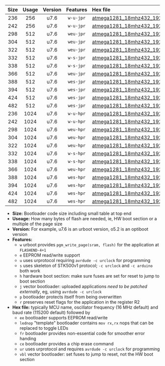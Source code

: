 |Size|Usage|Version|Features|Hex file|
|:-:|:-:|:-:|:-:|:--|
|236|256|u7.6|`w-u-jpr`|[atmega1281_18mhz432_19200bps_ur_vbl.hex](https://raw.githubusercontent.com/stefanrueger/urboot/main/bootloaders/atmega1281/fcpu_18mhz432/19200_bps/atmega1281_18mhz432_19200bps_ur_vbl.hex)|
|242|256|u7.6|`w-u-jpr`|[atmega1281_18mhz432_19200bps_lednop_ur_vbl.hex](https://raw.githubusercontent.com/stefanrueger/urboot/main/bootloaders/atmega1281/fcpu_18mhz432/19200_bps/atmega1281_18mhz432_19200bps_lednop_ur_vbl.hex)|
|298|512|u7.6|`weu-jpr`|[atmega1281_18mhz432_19200bps_ee_ur_vbl.hex](https://raw.githubusercontent.com/stefanrueger/urboot/main/bootloaders/atmega1281/fcpu_18mhz432/19200_bps/atmega1281_18mhz432_19200bps_ee_ur_vbl.hex)|
|304|512|u7.6|`weu-jpr`|[atmega1281_18mhz432_19200bps_ee_lednop_ur_vbl.hex](https://raw.githubusercontent.com/stefanrueger/urboot/main/bootloaders/atmega1281/fcpu_18mhz432/19200_bps/atmega1281_18mhz432_19200bps_ee_lednop_ur_vbl.hex)|
|322|512|u7.6|`weu-jpr`|[atmega1281_18mhz432_19200bps_ee_lednop_fr_ur_vbl.hex](https://raw.githubusercontent.com/stefanrueger/urboot/main/bootloaders/atmega1281/fcpu_18mhz432/19200_bps/atmega1281_18mhz432_19200bps_ee_lednop_fr_ur_vbl.hex)|
|332|512|u7.6|`w-s-jpr`|[atmega1281_18mhz432_19200bps_vbl.hex](https://raw.githubusercontent.com/stefanrueger/urboot/main/bootloaders/atmega1281/fcpu_18mhz432/19200_bps/atmega1281_18mhz432_19200bps_vbl.hex)|
|338|512|u7.6|`w-s-jpr`|[atmega1281_18mhz432_19200bps_lednop_vbl.hex](https://raw.githubusercontent.com/stefanrueger/urboot/main/bootloaders/atmega1281/fcpu_18mhz432/19200_bps/atmega1281_18mhz432_19200bps_lednop_vbl.hex)|
|366|512|u7.6|`weu-jpr`|[atmega1281_18mhz432_19200bps_ee_lednop_fr_ce_ur_vbl.hex](https://raw.githubusercontent.com/stefanrueger/urboot/main/bootloaders/atmega1281/fcpu_18mhz432/19200_bps/atmega1281_18mhz432_19200bps_ee_lednop_fr_ce_ur_vbl.hex)|
|388|512|u7.6|`wes-jpr`|[atmega1281_18mhz432_19200bps_ee_vbl.hex](https://raw.githubusercontent.com/stefanrueger/urboot/main/bootloaders/atmega1281/fcpu_18mhz432/19200_bps/atmega1281_18mhz432_19200bps_ee_vbl.hex)|
|394|512|u7.6|`wes-jpr`|[atmega1281_18mhz432_19200bps_ee_lednop_vbl.hex](https://raw.githubusercontent.com/stefanrueger/urboot/main/bootloaders/atmega1281/fcpu_18mhz432/19200_bps/atmega1281_18mhz432_19200bps_ee_lednop_vbl.hex)|
|424|512|u7.6|`wes-jpr`|[atmega1281_18mhz432_19200bps_ee_lednop_fr_vbl.hex](https://raw.githubusercontent.com/stefanrueger/urboot/main/bootloaders/atmega1281/fcpu_18mhz432/19200_bps/atmega1281_18mhz432_19200bps_ee_lednop_fr_vbl.hex)|
|482|512|u7.6|`wes-jpr`|[atmega1281_18mhz432_19200bps_ee_lednop_fr_ce_vbl.hex](https://raw.githubusercontent.com/stefanrueger/urboot/main/bootloaders/atmega1281/fcpu_18mhz432/19200_bps/atmega1281_18mhz432_19200bps_ee_lednop_fr_ce_vbl.hex)|
|236|1024|u7.6|`w-u-hpr`|[atmega1281_18mhz432_19200bps_ur.hex](https://raw.githubusercontent.com/stefanrueger/urboot/main/bootloaders/atmega1281/fcpu_18mhz432/19200_bps/atmega1281_18mhz432_19200bps_ur.hex)|
|242|1024|u7.6|`w-u-hpr`|[atmega1281_18mhz432_19200bps_lednop_ur.hex](https://raw.githubusercontent.com/stefanrueger/urboot/main/bootloaders/atmega1281/fcpu_18mhz432/19200_bps/atmega1281_18mhz432_19200bps_lednop_ur.hex)|
|298|1024|u7.6|`weu-hpr`|[atmega1281_18mhz432_19200bps_ee_ur.hex](https://raw.githubusercontent.com/stefanrueger/urboot/main/bootloaders/atmega1281/fcpu_18mhz432/19200_bps/atmega1281_18mhz432_19200bps_ee_ur.hex)|
|304|1024|u7.6|`weu-hpr`|[atmega1281_18mhz432_19200bps_ee_lednop_ur.hex](https://raw.githubusercontent.com/stefanrueger/urboot/main/bootloaders/atmega1281/fcpu_18mhz432/19200_bps/atmega1281_18mhz432_19200bps_ee_lednop_ur.hex)|
|322|1024|u7.6|`weu-hpr`|[atmega1281_18mhz432_19200bps_ee_lednop_fr_ur.hex](https://raw.githubusercontent.com/stefanrueger/urboot/main/bootloaders/atmega1281/fcpu_18mhz432/19200_bps/atmega1281_18mhz432_19200bps_ee_lednop_fr_ur.hex)|
|332|1024|u7.6|`w-s-hpr`|[atmega1281_18mhz432_19200bps.hex](https://raw.githubusercontent.com/stefanrueger/urboot/main/bootloaders/atmega1281/fcpu_18mhz432/19200_bps/atmega1281_18mhz432_19200bps.hex)|
|338|1024|u7.6|`w-s-hpr`|[atmega1281_18mhz432_19200bps_lednop.hex](https://raw.githubusercontent.com/stefanrueger/urboot/main/bootloaders/atmega1281/fcpu_18mhz432/19200_bps/atmega1281_18mhz432_19200bps_lednop.hex)|
|366|1024|u7.6|`weu-hpr`|[atmega1281_18mhz432_19200bps_ee_lednop_fr_ce_ur.hex](https://raw.githubusercontent.com/stefanrueger/urboot/main/bootloaders/atmega1281/fcpu_18mhz432/19200_bps/atmega1281_18mhz432_19200bps_ee_lednop_fr_ce_ur.hex)|
|388|1024|u7.6|`wes-hpr`|[atmega1281_18mhz432_19200bps_ee.hex](https://raw.githubusercontent.com/stefanrueger/urboot/main/bootloaders/atmega1281/fcpu_18mhz432/19200_bps/atmega1281_18mhz432_19200bps_ee.hex)|
|394|1024|u7.6|`wes-hpr`|[atmega1281_18mhz432_19200bps_ee_lednop.hex](https://raw.githubusercontent.com/stefanrueger/urboot/main/bootloaders/atmega1281/fcpu_18mhz432/19200_bps/atmega1281_18mhz432_19200bps_ee_lednop.hex)|
|424|1024|u7.6|`wes-hpr`|[atmega1281_18mhz432_19200bps_ee_lednop_fr.hex](https://raw.githubusercontent.com/stefanrueger/urboot/main/bootloaders/atmega1281/fcpu_18mhz432/19200_bps/atmega1281_18mhz432_19200bps_ee_lednop_fr.hex)|
|482|1024|u7.6|`wes-hpr`|[atmega1281_18mhz432_19200bps_ee_lednop_fr_ce.hex](https://raw.githubusercontent.com/stefanrueger/urboot/main/bootloaders/atmega1281/fcpu_18mhz432/19200_bps/atmega1281_18mhz432_19200bps_ee_lednop_fr_ce.hex)|

- **Size:** Bootloader code size including small table at top end
- **Useage:** How many bytes of flash are needed, ie, HW boot section or a multiple of the page size
- **Version:** For example, u7.6 is an urboot version, o5.2 is an optiboot version
- **Features:**
  + `w` urboot provides `pgm_write_page(sram, flash)` for the application at `FLASHEND-4+1`
  + `e` EEPROM read/write support
  + `u` uses urprotocol requiring `avrdude -c urclock` for programming
  + `s` uses skeleton of STK500v1 protocol; `-c urclock` and `-c arduino` both work
  + `h` hardware boot section: make sure fuses are set for reset to jump to boot section
  + `j` vector bootloader: uploaded applications *need to be patched externally*, eg, using `avrdude -c urclock`
  + `p` bootloader protects itself from being overwritten
  + `r` preserves reset flags for the application in the register R2
- **Hex file:** typically MCU name, oscillator frequency (16 MHz default) and baud rate (115200 default) followed by
  + `ee` bootloader supports EEPROM read/write
  + `lednop` "template" bootloader contains `mov rx,rx` nops that can be replaced to toggle LEDs
  + `fr` bootloader provides non-essential code for smoother error handing
  + `ce` bootloader provides a chip erase command
  + `ur` uses urprotocol and requires `avrdude -c urclock` for programming
  + `vbl` vector bootloader: set fuses to jump to reset, not the HW boot section
